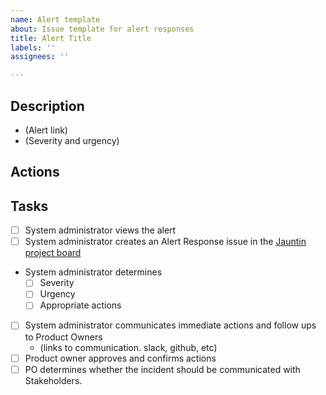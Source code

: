 ```yaml
---
name: Alert template
about: Issue template for alert responses
title: Alert Title
labels: ''
assignees: ''

---
```


## Description

- (Alert link)
- (Severity and urgency)

## Actions

## Tasks

- [ ] System administrator views the alert
- [ ] System administrator creates an Alert Response issue in the [Jauntin project board](https://github.com/orgs/jauntin/projects/4)
- System administrator determines
  - [ ] Severity
  - [ ] Urgency
  - [ ] Appropriate actions
- [ ] System administrator communicates immediate actions and follow ups to Product Owners
  - (links to communication. slack, github, etc)
- [ ] Product owner approves and confirms actions
- [ ] PO determines whether the incident should be communicated with Stakeholders.